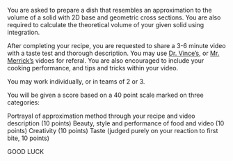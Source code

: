 You are asked to prepare a dish that resembles an approximation to the volume of a solid with 2D base and geometric cross sections. You are also required to calculate the theoretical volume of your given solid using integration.

After completing your recipe, you are requested to share a 3-6 minute video with a taste test and thorough description. You may use <a href="https://drive.google.com/file/d/1lgmIvdLAB8bP-I9BFeY5zqiO0uGjhP0V/view?usp=sharing">Dr. Vince’s</a>, or <a href="https://drive.google.com/file/d/1E3T25-3Uy4rBvck6k4NuuAfgNY9HRlTT/view?usp=sharing">Mr. Merrick’s</a> vidoes for referal. You are also encouraged to include your cooking performance, and tips and tricks within your video.

You may work individually, or in teams of 2 or 3.

You will be given a score based on a 40 point scale marked on three categories:

Portrayal of approximation method through your recipe and video description (10 points)
Beauty, style and performance of food and video (10 points)
Creativity (10 points)
Taste (judged purely on your reaction to first bite, 10 points)

GOOD LUCK
